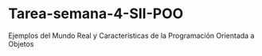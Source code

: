 # Tarea-semana-4-SII-POO
Ejemplos del Mundo Real y Características de la Programación Orientada a Objetos
